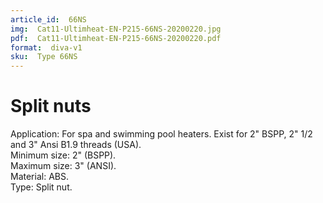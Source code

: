 ```yaml
---
article_id:  66NS
img:  Cat11-Ultimheat-EN-P215-66NS-20200220.jpg
pdf:  Cat11-Ultimheat-EN-P215-66NS-20200220.pdf
format:  diva-v1
sku:  Type 66NS
---
```

# Split nuts

Application: For spa and swimming pool heaters. Exist for 2" BSPP, 
2" 1/2 and 3" Ansi B1.9 threads (USA).  
Minimum size: 2" (BSPP).  
Maximum size: 3" (ANSI).  
Material: ABS.  
Type: Split nut.  
